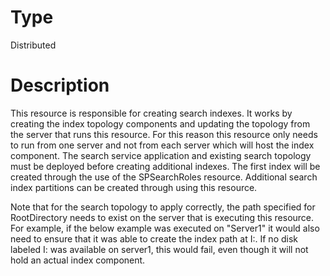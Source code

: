 # Type

Distributed

# Description

This resource is responsible for creating search indexes. It works by creating
the index topology components and updating the topology from the server that
runs this resource. For this reason this resource only needs to run from one
server and not from each server which will host the index component. The
search service application and existing search topology must be deployed
before creating additional indexes. The first index will be created through
the use of the SPSearchRoles resource. Additional search index partitions can
be created through using this resource.

Note that for the search topology to apply correctly, the path specified for
RootDirectory needs to exist on the server that is executing this resource. For
example, if the below example was executed on "Server1" it would also need to
ensure that it was able to create the index path at I:\. If no disk labeled I:
was available on server1, this would fail, even though it will not hold an
actual index component.
